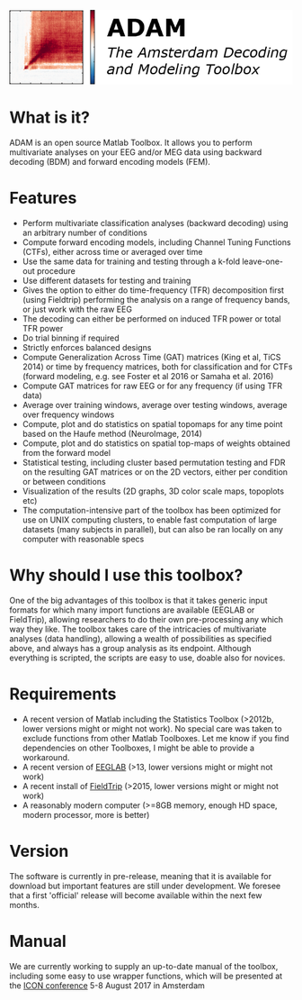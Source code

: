 
[![ADAM](/install/ADAM_header.png)](https://github.com/fahrenfort/ADAM)

# What is it?
ADAM is an open source Matlab Toolbox. It allows you to perform multivariate analyses on your EEG and/or MEG data using backward decoding (BDM) and forward encoding models (FEM).

# Features
- Perform multivariate classification analyses (backward decoding) using an arbitrary number of conditions
- Compute forward encoding models, including Channel Tuning Functions (CTFs), either across time or averaged over time
- Use the same data for training and testing through a k-fold leave-one-out procedure
- Use different datasets for testing and training
- Gives the option to either do time-frequency (TFR) decomposition first (using Fieldtrip) performing the analysis on a range of frequency bands, or just work with the raw EEG
- The decoding can either be performed on induced TFR power or total TFR power
- Do trial binning if required
- Strictly enforces balanced designs
- Compute Generalization Across Time (GAT) matrices (King et al, TiCS 2014) or time by frequency matrices, both for classification and for CTFs (forward modeling, e.g. see Foster et al 2016 or Samaha et al. 2016)
- Compute GAT matrices for raw EEG or for any frequency (if using TFR data)
- Average over training windows, average over testing windows, average over frequency windows
- Compute, plot and do statistics on spatial topomaps for any time point based on the Haufe method (NeuroImage, 2014)
- Compute, plot and do statistics on spatial top-maps of weights obtained from the forward model
- Statistical testing, including cluster based permutation testing and FDR on the resulting GAT matrices or on the 2D vectors, either per condition or between conditions
- Visualization of the results (2D graphs, 3D color scale maps, topoplots etc)
- The computation-intensive part of the toolbox has been optimized for use on UNIX computing clusters, to enable fast computation of large datasets (many subjects in parallel), but can also be ran locally on any computer with reasonable specs

# Why should I use this toolbox?
One of the big advantages of this toolbox is that it takes generic input formats for which many import functions are available (EEGLAB or FieldTrip), allowing researchers to do their own pre-processing any which way they like. The toolbox takes care of the intricacies of multivariate analyses (data handling), allowing a wealth of possibilities as specified above, and always has a group analysis as its endpoint. Although everything is scripted, the scripts are easy to use, doable also for novices.

# Requirements
- A recent version of Matlab including the Statistics Toolbox (>2012b, lower versions might or might not work). No special care was taken to exclude functions from other Matlab Toolboxes. Let me know if you find dependencies on other Toolboxes, I might be able to provide a workaround.
- A recent version of [EEGLAB](https://sccn.ucsd.edu/eeglab/downloadtoolbox.php) (>13, lower versions might or might not work)
- A recent install of [FieldTrip](http://www.fieldtriptoolbox.org/download) (>2015, lower versions might or might not work)
- A reasonably modern computer (>=8GB memory, enough HD space, modern processor, more is better)

# Version
The software is currently in pre-release, meaning that it is available for download but important features are still under development. We foresee that a first 'official' release will become available within the next few months.

# Manual
We are currently working to supply an up-to-date manual of the toolbox, including some easy to use wrapper functions, which will be presented at the [ICON conference](http://www.icon2017.org) 5-8 August 2017 in Amsterdam
